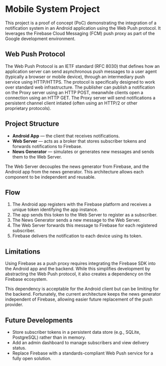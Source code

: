 # Mobile System Project

This project is a proof of concept (PoC) demonstrating the integration of a notification system in an Android application using the Web Push protocol. It leverages the Firebase Cloud Messaging (FCM) push proxy as part of the Google development environment.

## Web Push Protocol

The Web Push Protocol is an IETF standard (RFC 8030) that defines how an application server can send asynchronous push messages to a user agent (typically a browser or mobile device), through an intermediary push service using HTTP/HTTPS. The protocol is specifically designed to work over standard web infrastructure.
The publisher can publish a notification on the Proxy server using an HTTP POST, meanwhile clients open a connection using an HTTP GET. The Proxy server will send notifications a persistent channel client intiated (often using an HTTP/2 or other proprietary protocols).

## Project Structure

- **Android App** — the client that receives notifications.
- **Web Server** — acts as a broker that stores subscriber tokens and forwards notifications to Firebase.
- **News Generator** — simulates or generates new messages and sends them to the Web Server.

The Web Server decouples the news generator from Firebase, and the Android app from the news generator. This architecture allows each component to be independent and reusable.

## Flow

1. The Android app registers with the Firebase platform and receives a unique token identifying the app instance.
2. The app sends this token to the Web Server to register as a subscriber.
3. The News Generator sends a new message to the Web Server.
4. The Web Server forwards this message to Firebase for each registered subscriber.
5. Firebase delivers the notification to each device using its token.

## Limitations

Using Firebase as a push proxy requires integrating the Firebase SDK into the Android app and the backend. While this simplifies development by abstracting the Web Push protocol, it also creates a dependency on the Firebase ecosystem.

This dependency is acceptable for the Android client but can be limiting for the backend. Fortunately, the current architecture keeps the news generator independent of Firebase, allowing easier future replacement of the push provider.

## Future Developments

- Store subscriber tokens in a persistent data store (e.g., SQLite, PostgreSQL) rather than in memory.
- Add an admin dashboard to manage subscribers and view delivery status.
- Replace Firebase with a standards-compliant Web Push service for a fully open solution.
